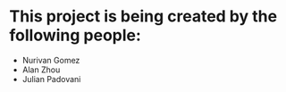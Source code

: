 # This project is being created by the following people:
- Nurivan Gomez
- Alan Zhou
- Julian Padovani
